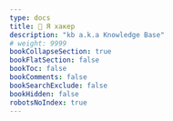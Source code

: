 ```yaml
---
type: docs
title: 📁 Я хакер
description: "kb a.k.a Knowledge Base"
# weight: 9999
bookCollapseSection: true
bookFlatSection: false
bookToc: false
bookComments: false
bookSearchExclude: false
bookHidden: false
robotsNoIndex: true
---
```

